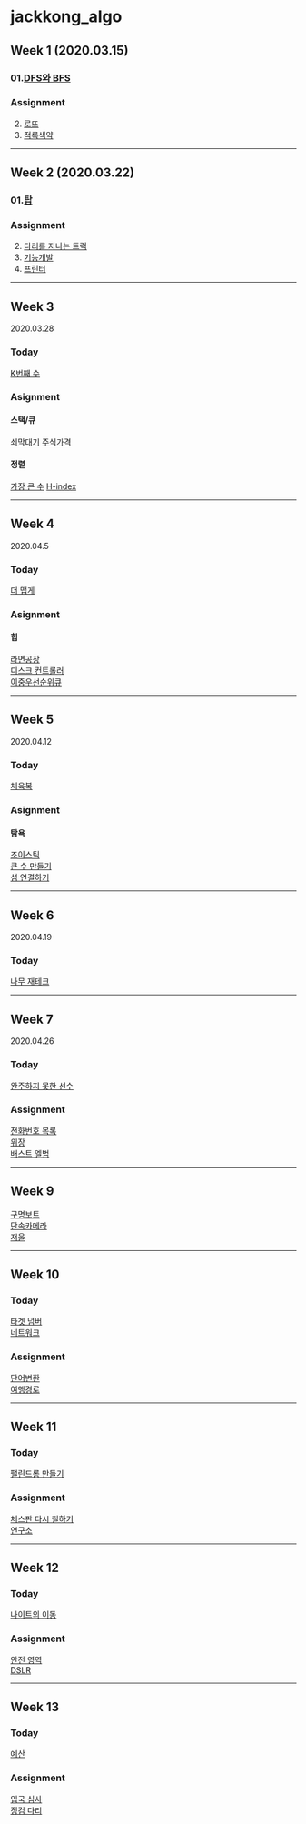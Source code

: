 # jackkong_algo

## Week 1 (2020.03.15)

### 01.[DFS와 BFS](https://www.acmicpc.net/problem/1260)

### Assignment
02. [로또](https://www.acmicpc.net/problem/6603)
03. [적록색약](https://www.acmicpc.net/problem/10026)

<hr/>

## Week 2 (2020.03.22)

### 01.[탑](https://programmers.co.kr/learn/courses/30/lessons/42588)

### Assignment
02. [다리를 지나는 트럭](https://programmers.co.kr/learn/courses/30/lessons/42583)
03. [기능개발](https://programmers.co.kr/learn/courses/30/lessons/42586)
04. [프린터](https://programmers.co.kr/learn/courses/30/lessons/42587)

<hr/>

## Week 3
2020.03.28

### Today
[K번째 수](https://programmers.co.kr/learn/courses/30/lessons/42748)

### Asignment
#### 스택/큐
[쇠막대기](https://programmers.co.kr/learn/courses/30/lessons/42585)
[주식가격](https://programmers.co.kr/learn/courses/30/lessons/42584)

#### 정렬
[가장 큰 수](https://programmers.co.kr/learn/courses/30/lessons/42746)
[H-index](https://programmers.co.kr/learn/courses/30/lessons/42747)

<hr/>

## Week 4
2020.04.5

### Today
[더 맵게](https://programmers.co.kr/learn/courses/30/lessons/42626)

### Asignment
#### 힙
[라면공장](https://programmers.co.kr/learn/courses/30/lessons/42629)<br>
[디스크 컨트롤러](https://programmers.co.kr/learn/courses/30/lessons/42627)<br>
[이중우선순위큐](https://programmers.co.kr/learn/courses/30/lessons/42628)

<hr/>

## Week 5
2020.04.12

### Today
[체육복](https://programmers.co.kr/learn/courses/30/lessons/42862)

### Asignment
#### 탐욕
[조이스틱](https://programmers.co.kr/learn/courses/30/lessons/42860)<br>
[큰 수 만들기](https://programmers.co.kr/learn/courses/30/lessons/42883)<br>
[섬 연결하기](https://programmers.co.kr/learn/courses/30/lessons/42861)

<hr/>

## Week 6
2020.04.19

### Today
[나무 재테크](https://www.acmicpc.net/problem/16235)<br>

<hr/>

## Week 7
2020.04.26

### Today
[완주하지 못한 선수](https://programmers.co.kr/learn/courses/30/lessons/42576)<br>

### Assignment

[전화번호 목록](https://programmers.co.kr/learn/courses/30/lessons/42577)<br>
[위장](https://programmers.co.kr/learn/courses/30/lessons/42578)<br>
[배스트 엘범](https://programmers.co.kr/learn/courses/30/lessons/42579)

<hr/>

## Week 9
[구명보트](https://programmers.co.kr/learn/courses/30/lessons/42885)<br>
[단속카메라](https://programmers.co.kr/learn/courses/30/lessons/42884)<br>
[저울](https://programmers.co.kr/learn/courses/30/lessons/42886)

<hr/>

## Week 10
### Today
[타겟 넘버](https://programmers.co.kr/learn/courses/30/lessons/43165)<br>
[네트워크](https://programmers.co.kr/learn/courses/30/lessons/43162)<br>

### Assignment

[단어변환](https://programmers.co.kr/learn/courses/30/lessons/43163)<br>
[여행경로](https://programmers.co.kr/learn/courses/30/lessons/43164)<br>

<hr/>

## Week 11
### Today
[팰린드롬 만들기](https://www.acmicpc.net/problem/1213)<br>

### Assignment

[체스판 다시 칠하기](https://www.acmicpc.net/problem/1018)<br>
[연구소](https://www.acmicpc.net/problem/14502)<br>

<hr/>

## Week 12
### Today
[나이트의 이동](https://www.acmicpc.net/problem/7562)<br>

### Assignment

[안전 영역](https://www.acmicpc.net/problem/2468)<br>
[DSLR](https://www.acmicpc.net/problem/9019)<br>

<hr/>

## Week 13
### Today
[예산](https://programmers.co.kr/learn/courses/30/lessons/43237)<br>

### Assignment

[입국 심사](https://programmers.co.kr/learn/courses/30/lessons/43238)<br>
[징검 다리](https://programmers.co.kr/learn/courses/30/lessons/43236)<br>